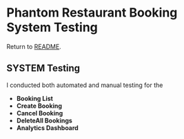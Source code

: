 # Phantom Restaurant Booking System Testing

Return to [README](README.md).

## SYSTEM Testing

I conducted both automated and manual testing for the
- **Booking List**
- **Create Booking**
- **Cancel Booking**
- **DeleteAll Bookings**
- **Analytics Dashboard**